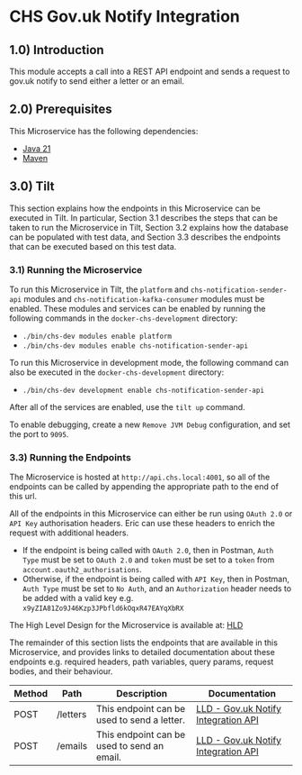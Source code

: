 # CHS Gov.uk Notify Integration

## 1.0) Introduction

This module accepts a call into a REST API endpoint and sends a request to gov.uk notify to send either a letter or an
email.

## 2.0) Prerequisites

This Microservice has the following dependencies:

- [Java 21](https://www.oracle.com/java/technologies/downloads/#java21)
- [Maven](https://maven.apache.org/download.cgi)

## 3.0) Tilt

This section explains how the endpoints in this Microservice can be executed in Tilt. In particular, Section 3.1
describes the steps that can be taken to run the Microservice in Tilt, Section 3.2 explains how the database can be
populated with test data, and Section 3.3 describes the endpoints that can be executed based on this test data.

### 3.1) Running the Microservice

To run this Microservice in Tilt, the `platform` and `chs-notification-sender-api` modules and
`chs-notification-kafka-consumer` modules must be enabled.
These modules and services can be enabled by running the following commands in the `docker-chs-development` directory:

- `./bin/chs-dev modules enable platform`
- `./bin/chs-dev modules enable chs-notification-sender-api`

To run this Microservice in development mode, the following command can also be executed in the `docker-chs-development`
directory:

- `./bin/chs-dev development enable chs-notification-sender-api`

After all of the services are enabled, use the `tilt up` command.

To enable debugging, create a new `Remove JVM Debug` configuration, and set the port to `9095`.

### 3.3) Running the Endpoints

The Microservice is hosted at `http://api.chs.local:4001`, so all of the endpoints can be called by appending the
appropriate path to the end of this url.

All of the endpoints in this Microservice can either be run using `OAuth 2.0` or `API Key` authorisation headers. Eric
can use these headers to enrich the request with additional headers.

- If the endpoint is being called with `OAuth 2.0`, then in Postman, `Auth Type` must be set to `OAuth 2.0` and `token`
  must be set to a `token` from `account.oauth2_authorisations`.
- Otherwise, if the endpoint is being called with `API Key`, then in Postman, `Auth Type` must be set to `No Auth`, and
  an `Authorization` header needs to be added with a valid key e.g. `x9yZIA81Zo9J46Kzp3JPbfld6kOqxR47EAYqXbRX`

The High Level Design for the Microservice is available
at: [HLD](https://companieshouse.atlassian.net/wiki/spaces/IDV/pages/5146247171/EMail+Service)

The remainder of this section lists the endpoints that are available in this Microservice, and provides links to
detailed documentation about these endpoints e.g. required headers, path variables, query params, request bodies, and
their behaviour.

| Method | Path     | Description                                 | Documentation                                                                                                                                                                |
|--------|----------|---------------------------------------------|------------------------------------------------------------------------------------------------------------------------------------------------------------------------------|
| POST   | /letters | This endpoint can be used to send a letter. | [LLD - Gov.uk Notify Integration API](https://companieshouse.atlassian.net/wiki/spaces/IDV/pages/5162598548/Gov.uk+Notify+Integration+API+chs-gov-uk-notify-integration-api) |
| POST   | /emails  | This endpoint can be used to send an email. | [LLD - Gov.uk Notify Integration API](https://companieshouse.atlassian.net/wiki/spaces/IDV/pages/5162598548/Gov.uk+Notify+Integration+API+chs-gov-uk-notify-integration-api) |

